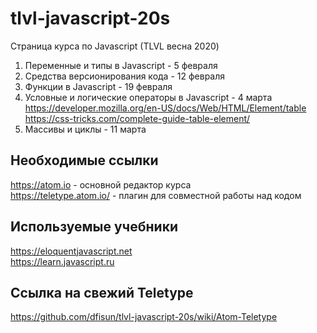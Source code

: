 # tlvl-javascript-20s
Страница курса по Javascript (TLVL весна 2020)

1. Переменные и типы в Javascript - 5 февраля
2. Средства версионирования кода - 12 февраля
3. Функции в Javascript - 19 февраля
4. Условные и логические операторы в Javascript - 4 марта  
  https://developer.mozilla.org/en-US/docs/Web/HTML/Element/table  
  https://css-tricks.com/complete-guide-table-element/  
5. Массивы и циклы - 11 марта

## Необходимые ссылки
https://atom.io - основной редактор курса  
https://teletype.atom.io/ - плагин для совместной работы над кодом

## Используемые учебники
https://eloquentjavascript.net  
https://learn.javascript.ru  

## Ссылка на свежий Teletype
https://github.com/dfisun/tlvl-javascript-20s/wiki/Atom-Teletype
